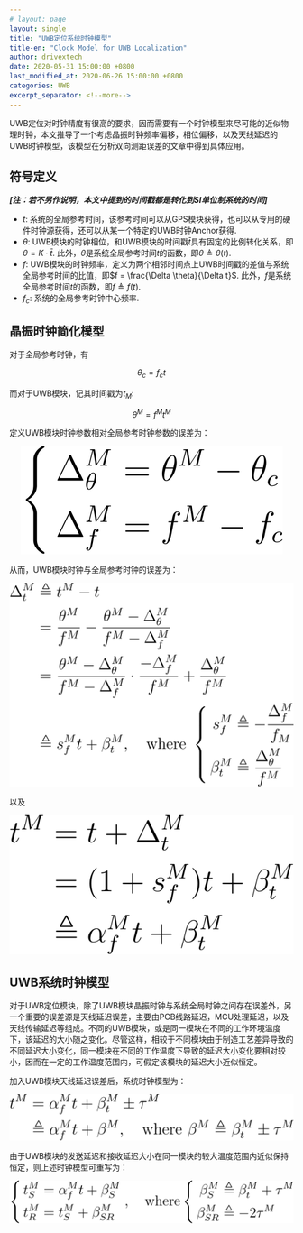 ```yaml
---
# layout: page
layout: single
title: "UWB定位系统时钟模型"
title-en: "Clock Model for UWB Localization"
author: drivextech
date: 2020-05-31 15:00:00 +0800
last_modified_at: 2020-06-26 15:00:00 +0800
categories: UWB
excerpt_separator: <!--more-->
---
```


<!-- ## 摘要 -->

UWB定位对时钟精度有很高的要求，因而需要有一个时钟模型来尽可能的近似物理时钟，本文推导了一个考虑晶振时钟频率偏移，相位偏移，以及天线延迟的UWB时钟模型，该模型在分析双向测距误差的文章中得到具体应用。

<!--more-->

## 符号定义

***[注：若不另作说明，本文中提到的时间戳都是转化到SI单位制系统的时间]***

- $t$: 系统的全局参考时间，该参考时间可以从GPS模块获得，也可以从专用的硬件时钟源获得，还可以从某一个特定的UWB时钟Anchor获得.
- $\theta$: UWB模块的时钟相位，和UWB模块的时间戳$\bar{t}$具有固定的比例转化关系，即$\theta = K \cdot \bar{t}$. 此外，$\theta$是系统全局参考时间$t$的函数，即$\theta \triangleq \theta(t)$.
- $f$: UWB模块的时钟频率，定义为两个相邻时间点上UWB时间戳的差值与系统全局参考时间的比值，即$f = \frac{\Delta \theta}{\Delta t}$. 此外，$f$是系统全局参考时间$t$的函数，即$f \triangleq f(t)$.
- $f_c$: 系统的全局参考时钟中心频率.

## 晶振时钟简化模型

对于全局参考时钟，有

$$
\theta_c = f_c t
$$

而对于UWB模块，记其时间戳为$t_M$:

$$
\theta^M = f^M t^M
$$

定义UWB模块时钟参数相对全局参考时钟参数的误差为：

<p align="center">
  <img src="imgs/clock_model_params_error_def.svg">
</p>

从而，UWB模块时钟与全局参考时钟的误差为：

<p align="center">
  <img src="imgs/clock_time_error.svg">
</p>

以及

<p align="center">
  <img src="imgs/clock_model_without_ant_delay.svg">
</p>

## UWB系统时钟模型

对于UWB定位模块，除了UWB模块晶振时钟与系统全局时钟之间存在误差外，另一个重要的误差源是天线延迟误差，主要由PCB线路延迟，MCU处理延迟，以及天线传输延迟等组成。不同的UWB模块，或是同一模块在不同的工作环境温度下，该延迟的大小随之变化。尽管这样，相较于不同模块由于制造工艺差异导致的不同延迟大小变化，同一模块在不同的工作温度下导致的延迟大小变化要相对较小，因而在一定的工作温度范围内，可假定该模块的延迟大小近似恒定。

加入UWB模块天线延迟误差后，系统时钟模型为：

<p align="center">
  <img src="imgs/clock_model_with_ant_delay.svg">
</p>

由于UWB模块的发送延迟和接收延迟大小在同一模块的较大温度范围内近似保持恒定，则上述时钟模型可重写为：

<p align="center">
  <img src="imgs/clock_model_with_ant_delay_alt_sr.svg">
</p>

